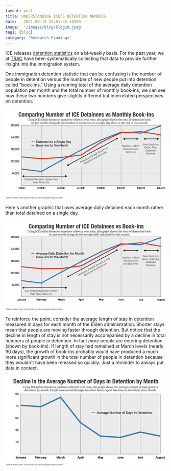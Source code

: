 ```yaml
---
layout: post
title: UNDERSTANDING ICE’S DETENTION NUMBERS
date:   2021-09-15 15:01:35 +0300
image:  '/images/blog/blog28.jpeg' 
tags: [blog]
category: 'Research Findings'
---
```

ICE releases [detention statistics](https://www.ice.gov/detain/detention-management) on a bi-weekly basis. For the past year, we at [TRAC](https://trac.syr.edu/) have been systematically collecting that data to provide further insight into the immigration system.

One immigration detention statistic that can be confusing is the number of people in detention versus the number of new people put into detention called "book-ins." Using a running total of the average daily detention population per month and the total number of monthly book-ins, we can see how these two numbers give slightly different but interrelated perspectives on detention.

![E_U5BM-XMAwqMPG.jpeg](/images/blog/blog28-1.jpeg)

Here's another graphic that uses average daily detained each month rather than total detained on a single day.

![E_U6ZyxXEAESDBC.jpeg](/images/blog/blog20-2.jpeg)

To reinforce the point, consider the average length of stay in detention measured in days for each month of the Biden administration. Shorter stays mean that people are moving faster through detention. But notice that the decline in length of stay is not necessarily accompanied by a decline in total numbers of people in detention. In fact *more* people are entering detention (shown by book-ins). If length of stay had remained at March levels (nearly 90 days), the growth of book-ins probably would have produced a much more significant growth in the total number of people in detention because they wouldn't have been released so quickly. Just a reminder to always put data in context.

![Social Media Images.001.jpeg](/images/blog/blog28-3.jpeg)